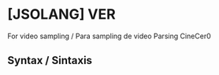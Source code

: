 # [JSOLANG] VER

For video sampling / Para sampling de video
Parsing CineCer0

## Syntax / Sintaxis
